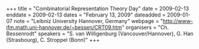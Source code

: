 +++
title = "Combinatorial Representation Theory Day"
date = 2009-02-13
enddate = 2009-02-13
dates = "February 13, 2009"
dateadded = 2009-01-07
note = "Leibniz University Hannover, Germany"
webpage = "http://www-ifm.math.uni-hannover.de/~bessen/CRT09.htm"
organisers = "Ch. Bessenrodt"
speakers = "S. van Willigenburg (Vancouver/Hannover), G. Han (Strasbourg), C. Stroppel (Bonn)"
+++
